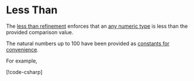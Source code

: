 ﻿# Less Than

The [less than refinement](xref:Tuxedo.LessThan`1) enforces that an
[any numeric type](https://learn.microsoft.com/en-us/dotnet/csharp/language-reference/builtin-types/built-in-types)
is less than the provided comparison value.

The natural numbers up to 100 have been provided as
[constants for convenience](xref:Tuxedo.NaturalNumber).

For example,

[!code-csharp[](../../../../Tuxedo.Tests/Numeric/LessThanTests.cs#LessThanInt)]
